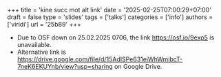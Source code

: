 +++
title = 'kine succ mot alt link'
date = '2025-02-25T07:00:29+07:00'
draft = false
type = 'slides'
tags = ['talks']
categories = ['info']
authors = ['viridi']
url = '25b89'
+++

+ Due to OSF down on 25.02.2025 0706, the link https://osf.io/9exp5 is unavailable.
+ Alternative link is https://drive.google.com/file/d/15AdISPe631eiWhWmibcT-7neK6EKUYnb/view?usp=sharing on Google Drive.
